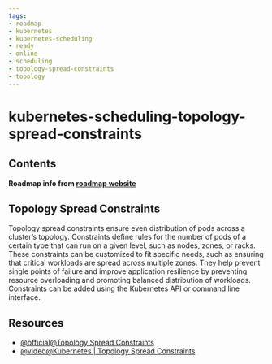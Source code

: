 ```yaml
---
tags:
- roadmap
- kubernetes
- kubernetes-scheduling
- ready
- online
- scheduling
- topology-spread-constraints
- topology
---
```


# kubernetes-scheduling-topology-spread-constraints

## Contents

__Roadmap info from [roadmap website](https://roadmap.sh/kubernetes/scheduling/topology-spread-constraints)__

## Topology Spread Constraints

Topology spread constraints ensure even distribution of pods across a cluster’s topology. Constraints define rules for the number of pods of a certain type that can run on a given level, such as nodes, zones, or racks. These constraints can be customized to fit specific needs, such as ensuring that critical workloads are spread across multiple zones. They help prevent single points of failure and improve application resilience by preventing resource overloading and promoting balanced distribution of workloads. Constraints can be added using the Kubernetes API or command line interface.

## Resources

* [@official@Topology Spread Constraints](https://kubernetes.io/docs/concepts/scheduling-eviction/topology-spread-constraints/)
* [@video@Kubernetes | Topology Spread Constraints](https://www.youtube.com/watch?v=joRrWJ6bwvE)
